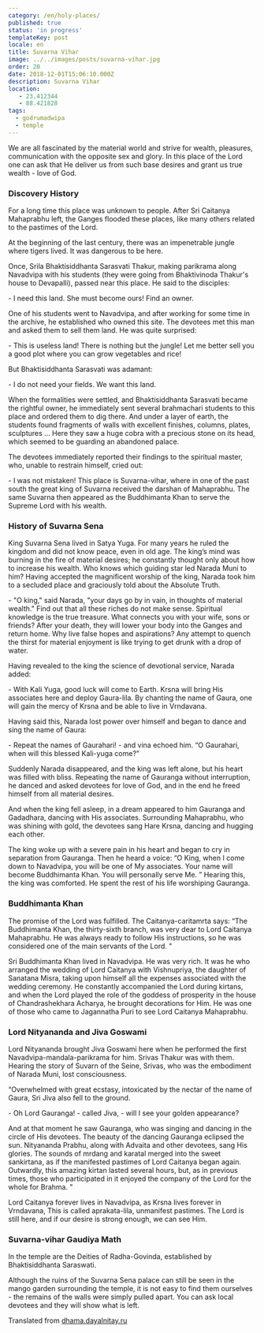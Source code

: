 ```yaml
---
category: /en/holy-places/
published: true
status: 'in progress'
templateKey: post
locale: en
title: Suvarna Vihar
image: ../../images/posts/suvarna-vihar.jpg
order: 20
date: 2018-12-01T15:06:10.000Z
description: Suvarna Vihar
location:
   - 23.412344
   - 88.421828
tags:
  - godrumadwipa
  - temple
---
```

We are all fascinated by the material world and strive for wealth, pleasures, communication with the opposite sex and glory. In this place of the Lord one can ask that He deliver us from such base desires and grant us true wealth - love of God.

### Discovery History
For a long time this place was unknown to people. After Sri Caitanya Mahaprabhu left, the Ganges flooded these places, like many others related to the pastimes of the Lord.

At the beginning of the last century, there was an impenetrable jungle where tigers lived. It was dangerous to be here.

Once, Srila Bhaktisiddhanta Sarasvati Thakur, making parikrama along Navadvipa with his students (they were going from Bhaktivinoda Thakur's house to Devapalli), passed near this place. He said to the disciples:

\- I need this land. She must become ours! Find an owner.

One of his students went to Navadvipa, and after working for some time in the archive, he established who owned this site. The devotees met this man and asked them to sell them land. He was quite surprised:

\- This is useless land! There is nothing but the jungle! Let me better sell you a good plot where you can grow vegetables and rice!

But Bhaktisiddhanta Sarasvati was adamant:

\- I do not need your fields. We want this land.

When the formalities were settled, and Bhaktisiddhanta Sarasvati became the rightful owner, he immediately sent several brahmachari students to this place and ordered them to dig there. And under a layer of earth, the students found fragments of walls with excellent finishes, columns, plates, sculptures ... Here they saw a huge cobra with a precious stone on its head, which seemed to be guarding an abandoned palace.

The devotees immediately reported their findings to the spiritual master, who, unable to restrain himself, cried out:

\- I was not mistaken! This place is Suvarna-vihar, where in one of the past south the great king of Suvarna received the darshan of Mahaprabhu. The same Suvarna then appeared as the Buddhimanta Khan to serve the Supreme Lord with his wealth.

### History of Suvarna Sena
King Suvarna Sena lived in Satya Yuga. For many years he ruled the kingdom and did not know peace, even in old age. The king’s mind was burning in the fire of material desires; he constantly thought only about how to increase his wealth. Who knows which guiding star led Narada Muni to him? Having accepted the magnificent worship of the king, Narada took him to a secluded place and graciously told about the Absolute Truth.

\- "O king," said Narada, "your days go by in vain, in thoughts of material wealth." Find out that all these riches do not make sense. Spiritual knowledge is the true treasure. What connects you with your wife, sons or friends? After your death, they will lower your body into the Ganges and return home. Why live false hopes and aspirations? Any attempt to quench the thirst for material enjoyment is like trying to get drunk with a drop of water.

Having revealed to the king the science of devotional service, Narada added:

\- With Kali Yuga, good luck will come to Earth. Krsna will bring His associates here and deploy Gaura-lila. By chanting the name of Gaura, one will gain the mercy of Krsna and be able to live in Vrndavana.

Having said this, Narada lost power over himself and began to dance and sing the name of Gaura:

\- Repeat the names of Gaurahari! - and vina echoed him. “O Gaurahari, when will this blessed Kali-yuga come?”

Suddenly Narada disappeared, and the king was left alone, but his heart was filled with bliss. Repeating the name of Gauranga without interruption, he danced and asked devotees for love of God, and in the end he freed himself from all material desires.

And when the king fell asleep, in a dream appeared to him Gauranga and Gadadhara, dancing with His associates. Surrounding Mahaprabhu, who was shining with gold, the devotees sang Hare Krsna, dancing and hugging each other.

The king woke up with a severe pain in his heart and began to cry in separation from Gauranga. Then he heard a voice: “O King, when I come down to Navadvipa, you will be one of My associates. Your name will become Buddhimanta Khan. You will personally serve Me. ” Hearing this, the king was comforted. He spent the rest of his life worshiping Gauranga.

### Buddhimanta Khan
The promise of the Lord was fulfilled. The Caitanya-caritamrta says: “The Buddhimanta Khan, the thirty-sixth branch, was very dear to Lord Caitanya Mahaprabhu. He was always ready to follow His instructions, so he was considered one of the main servants of the Lord. "

Sri Buddhimanta Khan lived in Navadvipa. He was very rich. It was he who arranged the wedding of Lord Caitanya with Vishnupriya, the daughter of Sanatana Misra, taking upon himself all the expenses associated with the wedding ceremony. He constantly accompanied the Lord during kirtans, and when the Lord played the role of the goddess of prosperity in the house of Chandrashekhara Acharya, he brought decorations for Him. He was one of those who came to Jagannatha Puri to see Lord Caitanya Mahaprabhu.

### Lord Nityananda and Jiva Goswami
Lord Nityananda brought Jiva Goswami here when he performed the first Navadvipa-mandala-parikrama for him. Srivas Thakur was with them. Hearing the story of Suvarn of the Seine, Srivas, who was the embodiment of Narada Muni, lost consciousness.

“Overwhelmed with great ecstasy, intoxicated by the nectar of the name of Gaura, Sri Jiva also fell to the ground.

\- Oh Lord Gauranga! - called Jiva, - will I see your golden appearance?

And at that moment he saw Gauranga, who was singing and dancing in the circle of His devotees. The beauty of the dancing Gauranga eclipsed the sun. Nityananda Prabhu, along with Advaita and other devotees, sang His glories. The sounds of mrdang and karatal merged into the sweet sankirtana, as if the manifested pastimes of Lord Caitanya began again. Outwardly, this amazing kirtan lasted several hours, but, as in previous times, those who participated in it enjoyed the company of the Lord for the whole for Brahma. "

Lord Caitanya forever lives in Navadvipa, as Krsna lives forever in Vrndavana, This is called aprakata-lila, unmanifest pastimes. The Lord is still here, and if our desire is strong enough, we can see Him.

### Suvarna-vihar Gaudiya Math
In the temple are the Deities of Radha-Govinda, established by Bhaktisiddhanta Saraswati.

Although the ruins of the Suvarna Sena palace can still be seen in the mango garden surrounding the temple, it is not easy to find them ourselves - the remains of the walls were simply pulled apart. You can ask local devotees and they will show what is left.

Translated from [dhama.dayalnitay.ru](http://dhama.dayalnitay.ru/)

<tbd locale="en" url="mailto:haribol@mayapur.live"></tbd>

